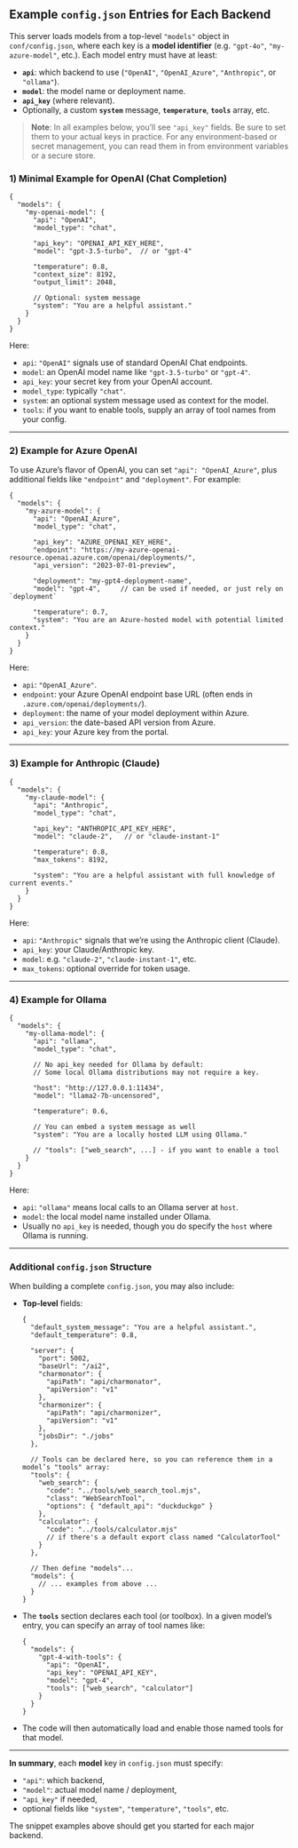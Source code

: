 ## Example `config.json` Entries for Each Backend

This server loads models from a top-level `"models"` object in `conf/config.json`, where each key is a **model identifier** (e.g. `"gpt-4o"`, `"my-azure-model"`, etc.). Each model entry must have at least:

- **`api`**: which backend to use (`"OpenAI"`, `"OpenAI_Azure"`, `"Anthropic"`, or `"ollama"`).
- **`model`**: the model name or deployment name.
- **`api_key`** (where relevant).
- Optionally, a custom **`system`** message, **`temperature`**, **`tools`** array, etc.

> **Note**: In all examples below, you’ll see `"api_key"` fields. Be sure to set them to your actual keys in practice. For any environment-based or secret management, you can read them in from environment variables or a secure store.

### 1) Minimal Example for **OpenAI** (Chat Completion)

```jsonc
{
  "models": {
    "my-openai-model": {
      "api": "OpenAI",
      "model_type": "chat",

      "api_key": "OPENAI_API_KEY_HERE",
      "model": "gpt-3.5-turbo",  // or "gpt-4"

      "temperature": 0.8,
      "context_size": 8192,
      "output_limit": 2048,

      // Optional: system message
      "system": "You are a helpful assistant."
    }
  }
}
```

Here:
- `api`: `"OpenAI"` signals use of standard OpenAI Chat endpoints.
- `model`: an OpenAI model name like `"gpt-3.5-turbo"` or `"gpt-4"`.
- `api_key`: your secret key from your OpenAI account.
- `model_type`: typically `"chat"`.
- `system`: an optional system message used as context for the model.
- `tools`: if you want to enable tools, supply an array of tool names from your config.

---

### 2) Example for **Azure OpenAI**

To use Azure’s flavor of OpenAI, you can set `"api": "OpenAI_Azure"`, plus additional fields like `"endpoint"` and `"deployment"`. For example:

```jsonc
{
  "models": {
    "my-azure-model": {
      "api": "OpenAI_Azure",
      "model_type": "chat",

      "api_key": "AZURE_OPENAI_KEY_HERE",
      "endpoint": "https://my-azure-openai-resource.openai.azure.com/openai/deployments/",
      "api_version": "2023-07-01-preview",

      "deployment": "my-gpt4-deployment-name",  
      "model": "gpt-4",     // can be used if needed, or just rely on `deployment`

      "temperature": 0.7,
      "system": "You are an Azure-hosted model with potential limited context."
    }
  }
}
```

Here:
- `api`: `"OpenAI_Azure"`.
- `endpoint`: your Azure OpenAI endpoint base URL (often ends in `.azure.com/openai/deployments/`).
- `deployment`: the name of your model deployment within Azure.
- `api_version`: the date-based API version from Azure.
- `api_key`: your Azure key from the portal.

---

### 3) Example for **Anthropic** (Claude)

```jsonc
{
  "models": {
    "my-claude-model": {
      "api": "Anthropic",
      "model_type": "chat",

      "api_key": "ANTHROPIC_API_KEY_HERE",
      "model": "claude-2",   // or "claude-instant-1"

      "temperature": 0.8,
      "max_tokens": 8192,

      "system": "You are a helpful assistant with full knowledge of current events."
    }
  }
}
```

Here:
- `api`: `"Anthropic"` signals that we’re using the Anthropic client (Claude).
- `api_key`: your Claude/Anthropic key.
- `model`: e.g. `"claude-2"`, `"claude-instant-1"`, etc.
- `max_tokens`: optional override for token usage.

---

### 4) Example for **Ollama** 

```jsonc
{
  "models": {
    "my-ollama-model": {
      "api": "ollama",
      "model_type": "chat",

      // No api_key needed for Ollama by default:
      // Some local Ollama distributions may not require a key.

      "host": "http://127.0.0.1:11434",
      "model": "llama2-7b-uncensored", 

      "temperature": 0.6,

      // You can embed a system message as well
      "system": "You are a locally hosted LLM using Ollama."

      // "tools": ["web_search", ...] - if you want to enable a tool
    }
  }
}
```

Here:
- `api`: `"ollama"` means local calls to an Ollama server at `host`.
- `model`: the local model name installed under Ollama.
- Usually no `api_key` is needed, though you do specify the `host` where Ollama is running.

---

### Additional `config.json` Structure

When building a complete `config.json`, you may also include:

- **Top-level** fields:
  ```jsonc
  {
    "default_system_message": "You are a helpful assistant.",
    "default_temperature": 0.8,
    
    "server": {
      "port": 5002,
      "baseUrl": "/ai2",
      "charmonator": {
        "apiPath": "api/charmonator",
        "apiVersion": "v1"
      },
      "charmonizer": {
        "apiPath": "api/charmonizer",
        "apiVersion": "v1"
      },
      "jobsDir": "./jobs"
    },

    // Tools can be declared here, so you can reference them in a model’s "tools" array:
    "tools": {
      "web_search": {
        "code": "../tools/web_search_tool.mjs",
        "class": "WebSearchTool",
        "options": { "default_api": "duckduckgo" }
      },
      "calculator": {
        "code": "../tools/calculator.mjs"
        // if there's a default export class named "CalculatorTool"
      }
    },

    // Then define "models"...
    "models": {
      // ... examples from above ...
    }
  }
  ```
  
- The **`tools`** section declares each tool (or toolbox). In a given model’s entry, you can specify an array of tool names like:  
  ```jsonc
  {
    "models": {
      "gpt-4-with-tools": {
        "api": "OpenAI",
        "api_key": "OPENAI_API_KEY",
        "model": "gpt-4",
        "tools": ["web_search", "calculator"]
      }
    }
  }
  ```

- The code will then automatically load and enable those named tools for that model.

---

**In summary**, each **model** key in `config.json` must specify:
- `"api"`: which backend,
- `"model"`: actual model name / deployment,
- `"api_key"` if needed,
- optional fields like `"system"`, `"temperature"`, `"tools"`, etc.

The snippet examples above should get you started for each major backend.
